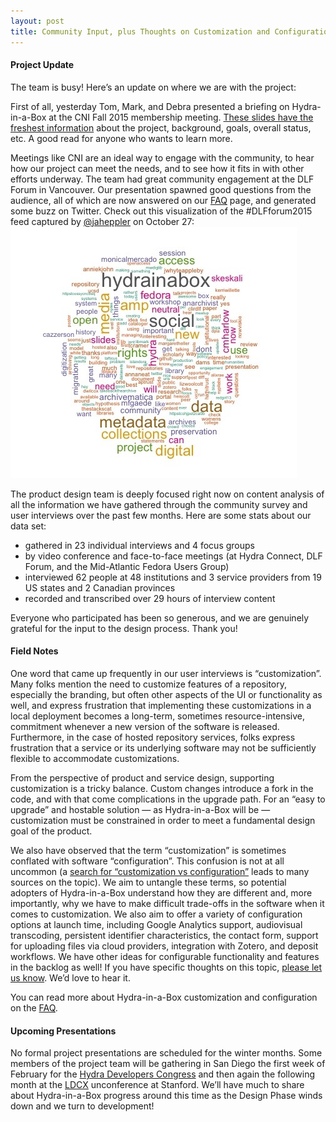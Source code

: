 ```yaml
---
layout: post
title: Community Input, plus Thoughts on Customization and Configuration
---
```


#### Project Update
The team is busy! Here’s an update on where we are with the project:

First of all, yesterday Tom, Mark, and Debra presented a briefing on Hydra-in-a-Box at the CNI Fall 2015 membership meeting. [These slides have the freshest information](https://osf.io/h4ru8/) about the project, background, goals, overall status, etc. A good read for anyone who wants to learn more.

Meetings like CNI are an ideal way to engage with the community, to hear how our project can meet the needs, and to see how it fits in with other efforts underway. The team had great community engagement at the DLF Forum in Vancouver. Our presentation spawned good questions from the audience, all of which are now answered on our [FAQ](/faq.html) page, and generated some buzz on Twitter. Check out this visualization of the #DLFforum2015 feed captured by [@jaheppler](http://twitter.com/jaheppler) on October 27:
<img src="/images/DLFforum2015Tagcloud.jpg">

The product design team is deeply focused right now on content analysis of all the information we have gathered through the community survey and user interviews over the past few months. Here are some stats about our data set:
- gathered in 23 individual interviews and 4 focus groups
- by video conference and face-to-face meetings (at Hydra Connect, DLF Forum, and the Mid-Atlantic Fedora Users Group)
- interviewed 62 people at 48 institutions and 3 service providers from 19 US states and 2 Canadian provinces
- recorded and transcribed over 29 hours of interview content

Everyone who participated has been so generous, and we are genuinely grateful for the input to the design process. Thank you!

#### Field Notes
One word that came up frequently in our user interviews is “customization”. Many folks mention the need to customize features of a repository, especially the branding, but often other aspects of the UI or functionality as well, and express frustration that implementing these customizations in a local deployment becomes a long-term, sometimes resource-intensive, commitment whenever a new version of the software is released. Furthermore, in the case of hosted repository services, folks express frustration that a service or its underlying software may not be sufficiently flexible to accommodate customizations.

From the perspective of product and service design, supporting customization is a tricky balance. Custom changes introduce a fork in the code, and with that come complications in the upgrade path. For an “easy to upgrade” and hostable solution — as Hydra-in-a-Box will be — customization must be constrained in order to meet a fundamental design goal of the product.

We also have observed that the term “customization” is sometimes conflated with software “configuration”. This confusion is not at all uncommon (a [search for “customization vs configuration”](https://www.google.com/search?q=customization+vs+configuration&oq=customization+vs+configuration&aqs=chrome..69i57j69i59l2j0l3.373j0j4&sourceid=chrome&es_sm=91&ie=UTF-8) leads to many sources on the topic). We aim to untangle these terms, so potential adopters of Hydra-in-a-Box understand how they are different and, more importantly, why we have to make difficult trade-offs in the software when it comes to customization. We also aim to offer a variety of configuration options at launch time, including Google Analytics support, audiovisual transcoding, persistent identifier characteristics, the contact form, support for uploading files via cloud providers, integration with Zotero, and deposit workflows. We have other ideas for configurable functionality and features in the backlog as well! If you have specific thoughts on this topic, [please let us know](https://docs.google.com/forms/d/16BiWACwtD4AARGe6P0IaMQl5rOeWDLdi6g6-6V3YGto/viewform). We’d love to hear it.

You can read more about Hydra-in-a-Box customization and configuration on the [FAQ](/faq.html).

#### Upcoming Presentations
No formal project presentations are scheduled for the winter months. Some members of the project team will be gathering in San Diego the first week of February for the [Hydra Developers Congress](https://wiki.duraspace.org/display/hydra/February+2016+Developer+Meeting+Agenda) and then again the following month at the [LDCX](https://library.stanford.edu/projects/ldcx) unconference at Stanford. We’ll have much to share about Hydra-in-a-Box progress around this time as the Design Phase winds down and we turn to development!
